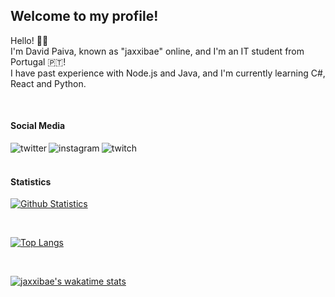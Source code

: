 ## Welcome to my profile!

<p>Hello! 🙋‍♂️<br>
I'm David Paiva, known as "jaxxibae" online, and I'm an IT student from Portugal 🇵🇹!<br>
I have past experience with Node.js and Java, and I'm currently learning C#, React and Python.</p>

<br>

#### Social Media

[<img align="left" alt="twitter" src="https://img.shields.io/badge/twitter-%231DA1F2.svg?&style=for-the-badge&logo=twitter&logoColor=white" />](https://twitter.com/jaxxibae)

[<img align="left" alt="instagram" src="https://img.shields.io/badge/instagram-%235851db.svg?&style=for-the-badge&logo=instagram&logoColor=white" />](https://instagram.com/jaxxiecodes)

[<img align="left" alt="twitch" src="https://img.shields.io/badge/twitch-%239146FF.svg?&style=for-the-badge&logo=twitch&logoColor=white" />](https://twitch.tv/pillgp)

<br>
<br>

#### Statistics

[![Github Statistics](https://github-readme-stats.vercel.app/api?username=jaxxibae&theme=tokyonight&show_icons=true&bg_color=2f3136&title_color=ffffff&text_color=b9bbbe)](https://github.com/anuraghazra/github-readme-stats)

<br>

[![Top Langs](https://github-readme-stats.vercel.app/api/top-langs/?username=jaxxibae&layout=compact&theme=tokyonight&bg_color=2f3136&title_color=ffffff&text_color=b9bbbe)](https://github.com/anuraghazra/github-readme-stats)

<br>

[![jaxxibae's wakatime stats](https://github-readme-stats.vercel.app/api/wakatime?username=jaxxibae&layout=compact&theme=tokyonight&show_icons=true&bg_color=2f3136&title_color=ffffff&text_color=b9bbbe)](https://github.com/anuraghazra/github-readme-stats)
